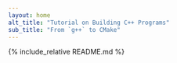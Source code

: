```yaml
---
layout: home
alt_title: "Tutorial on Building C++ Programs"
sub_title: "From `g++` to CMake"
---
```


{% include_relative README.md %}